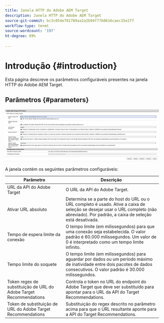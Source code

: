 ```yaml
---
title: Janela HTTP do Adobe AEM Target
description: Janela HTTP do Adobe AEM Target
source-git-commit: bc3c054e781789aa2a2b94f77b0616caec15e2ff
workflow-type: tm+mt
source-wordcount: '197'
ht-degree: 89%

---
```



# Introdução {#introduction}

Esta página descreve os parâmetros configuráveis presentes na janela HTTP do Adobe AEM Target.

## Parâmetros {#parameters}

![Janela HTTP do Target](assets/httpwindow.png "Janela HTTP do Target")

A janela contém os seguintes parâmetros configuráveis:

| Parâmetro | Descrição |
|---|---|
| URL da API do Adobe Target | O URL da API do Adobe Target. |
| Ativar URL absoluto | Determina se a parte do host do URL ou o URL completo é usado. Ative a caixa de seleção se desejar usar o URL completo (não abreviado). Por padrão, a caixa de seleção está desativada. |
| Tempo de espera limite da conexão | O tempo limite (em milissegundos) para que uma conexão seja estabelecida. O valor padrão é 60.000 milissegundos. Um valor de 0 é interpretado como um tempo limite infinito. |
| Tempo limite do soquete | O tempo limite (em milissegundos) para aguardar por dados ou um período máximo de inatividade entre dois pacotes de dados consecutivos. O valor padrão é 30.000 milissegundos. |
| Token regex de substituição de URL do Adobe Target Recommendations | Controla o token no URL do endpoint do Adobe Target que deve ser substituído para apontar para o URL da API do Target Recommendations. |
| Token de substituição de URL do Adobe Target Recommendations | Substituição do regex descrito no parâmetro acima para que o URL resultante aponte para a API do Target Recommendations. |

